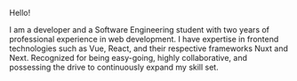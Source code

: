 Hello!

I am a developer and a Software Engineering student with two years of professional experience in web development. I have expertise in frontend technologies such as Vue, React, and their respective frameworks Nuxt and Next. Recognized for being easy-going, highly collaborative, and possessing the drive to continuously expand my skill set.

